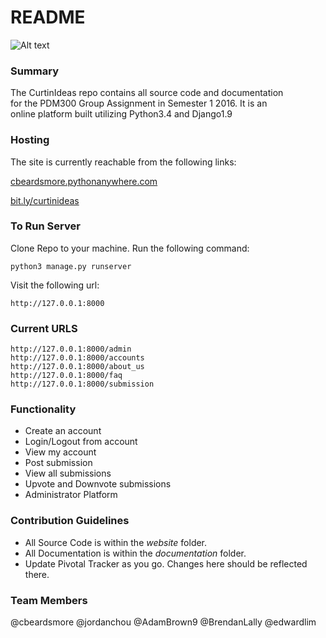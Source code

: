 # README #

![Alt text](https://upload.wikimedia.org/wikipedia/en/thumb/b/b9/Curtin_University_Logo.svg/1280px-Curtin_University_Logo.svg.png)


### Summary ###

The CurtinIdeas repo contains all source code and documentation   
for the PDM300 Group  Assignment in Semester 1 2016. It is an  
online platform built utilizing Python3.4 and Django1.9

### Hosting ###

The site is currently reachable from the following links:

[cbeardsmore.pythonanywhere.com](http://cbeardsmore.pythonanywhere.com)

[bit.ly/curtinideas](http://bit.ly/curtinideas)

### To Run Server ###

Clone Repo to your machine. Run the following command:

    python3 manage.py runserver

Visit the following url:

    http://127.0.0.1:8000

### Current URLS ###

    http://127.0.0.1:8000/admin
    http://127.0.0.1:8000/accounts
    http://127.0.0.1:8000/about_us
    http://127.0.0.1:8000/faq
    http://127.0.0.1:8000/submission

###  Functionality ###

- Create an account
- Login/Logout from account
- View my account
- Post submission
- View all submissions
- Upvote and Downvote submissions
- Administrator Platform

### Contribution Guidelines ###

- All Source Code is within the *website* folder.
- All Documentation is within the *documentation* folder.
- Update Pivotal Tracker as you go. Changes here should be reflected there.

### Team Members ###

@cbeardsmore @jordanchou @AdamBrown9 @BrendanLally @edwardlim